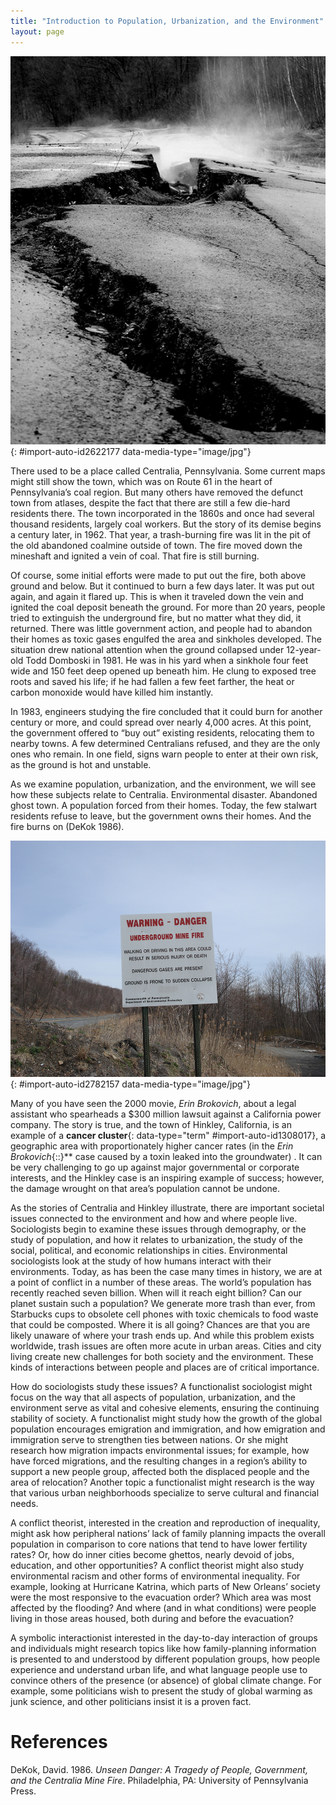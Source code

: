 ```yaml
---
title: "Introduction to Population, Urbanization, and the Environment"
layout: page
---
```



<?chapter-toc label="Learning Objectives"?>

<?cnx.eoc class="section-summary" title="Section Summary"?>

<?cnx.eoc class="section-quiz" title="Section Quiz"?>

<?cnx.eoc class="short-answer" title="Short Answer"?>

<?cnx.eoc class="further-research" title="Further Research"?>

<?cnx.eoc class="references" title="References"?>

 ![Smoke rising from an underground fire is shown here.](../resources/Figure_20_00_01a.jpg "This underground mine fire in Centralia, Pennsylvania, could burn for over a century. (Photo courtesy of jesiehart/flickr)"){: #import-auto-id2622177 data-media-type="image/jpg"}

There used to be a place called Centralia, Pennsylvania. Some current maps might still show the town, which was on Route 61 in the heart of Pennsylvania’s coal region. But many others have removed the defunct town from atlases, despite the fact that there are still a few die-hard residents there. The town incorporated in the 1860s and once had several thousand residents, largely coal workers. But the story of its demise begins a century later, in 1962. That year, a trash-burning fire was lit in the pit of the old abandoned coalmine outside of town. The fire moved down the mineshaft and ignited a vein of coal. That fire is still burning.

Of course, some initial efforts were made to put out the fire, both above ground and below. But it continued to burn a few days later. It was put out again, and again it flared up. This is when it traveled down the vein and ignited the coal deposit beneath the ground. For more than 20 years, people tried to extinguish the underground fire, but no matter what they did, it returned. There was little government action, and people had to abandon their homes as toxic gases engulfed the area and sinkholes developed. The situation drew national attention when the ground collapsed under 12-year-old Todd Domboski in 1981. He was in his yard when a sinkhole four feet wide and 150 feet deep opened up beneath him. He clung to exposed tree roots and saved his life; if he had fallen a few feet farther, the heat or carbon monoxide would have killed him instantly.

In 1983, engineers studying the fire concluded that it could burn for another century or more, and could spread over nearly 4,000 acres. At this point, the government offered to “buy out” existing residents, relocating them to nearby towns. A few determined Centralians refused, and they are the only ones who remain. In one field, signs warn people to enter at their own risk, as the ground is hot and unstable.

As we examine population, urbanization, and the environment, we will see how these subjects relate to Centralia. Environmental disaster. Abandoned ghost town. A population forced from their homes. Today, the few stalwart residents refuse to leave, but the government owns their homes. And the fire burns on (DeKok 1986).

 ![A warning sign in a field is shown here.](../resources/Figure_20_00_02.jpg "This warning sign advises people of the environmental dangers of Centralia. (Photo courtesy Max Edmands/flickr)"){: #import-auto-id2782157 data-media-type="image/jpg"}

Many of you have seen the 2000 movie, *Erin Brokovich*, about a legal assistant who spearheads a $300 million lawsuit against a California power company. The story is true, and the town of Hinkley, California, is an example of a **cancer cluster**{: data-type="term" #import-auto-id1308017}, a geographic area with proportionately higher cancer rates (in the *Erin Brokovich*{::}** case caused by a toxin leaked into the groundwater) . It can be very challenging to go up against major governmental or corporate interests, and the Hinkley case is an inspiring example of success; however, the damage wrought on that area’s population cannot be undone.

As the stories of Centralia and Hinkley illustrate, there are important societal issues connected to the environment and how and where people live. Sociologists begin to examine these issues through demography, or the study of population, and how it relates to urbanization, the study of the social, political, and economic relationships in cities. Environmental sociologists look at the study of how humans interact with their environments. Today, as has been the case many times in history, we are at a point of conflict in a number of these areas. The world’s population has recently reached seven billion. When will it reach eight billion? Can our planet sustain such a population? We generate more trash than ever, from Starbucks cups to obsolete cell phones with toxic chemicals to food waste that could be composted. Where it is all going? Chances are that you are likely unaware of where your trash ends up. And while this problem exists worldwide, trash issues are often more acute in urban areas. Cities and city living create new challenges for both society and the environment. These kinds of interactions between people and places are of critical importance.

How do sociologists study these issues? A functionalist sociologist might focus on the way that all aspects of population, urbanization, and the environment serve as vital and cohesive elements, ensuring the continuing stability of society. A functionalist might study how the growth of the global population encourages emigration and immigration, and how emigration and immigration serve to strengthen ties between nations. Or she might research how migration impacts environmental issues; for example, how have forced migrations, and the resulting changes in a region’s ability to support a new people group, affected both the displaced people and the area of relocation? Another topic a functionalist might research is the way that various urban neighborhoods specialize to serve cultural and financial needs.

A conflict theorist, interested in the creation and reproduction of inequality, might ask how peripheral nations’ lack of family planning impacts the overall population in comparison to core nations that tend to have lower fertility rates? Or, how do inner cities become ghettos, nearly devoid of jobs, education, and other opportunities? A conflict theorist might also study environmental racism and other forms of environmental inequality. For example, looking at Hurricane Katrina, which parts of New Orleans’ society were the most responsive to the evacuation order? Which area was most affected by the flooding? And where (and in what conditions) were people living in those areas housed, both during and before the evacuation?

A symbolic interactionist interested in the day-to-day interaction of groups and individuals might research topics like how family-planning information is presented to and understood by different population groups, how people experience and understand urban life, and what language people use to convince others of the presence (or absence) of global climate change. For example, some politicians wish to present the study of global warming as junk science, and other politicians insist it is a proven fact.

# References

DeKok, David. 1986. *Unseen Danger: A Tragedy of People, Government, and the Centralia Mine Fire*. Philadelphia, PA: University of Pennsylvania Press.

